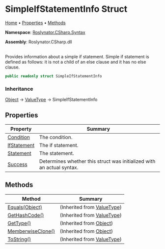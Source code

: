 # SimpleIfStatementInfo Struct

[Home](../../../../README.md) &#x2022; [Properties](#properties) &#x2022; [Methods](#methods)

**Namespace**: [Roslynator.CSharp.Syntax](../README.md)

**Assembly**: Roslynator\.CSharp\.dll

\
Provides information about a simple if statement\.
Simple if statement is defined as follows: it is not a child of an else clause and it has no else clause\.

```csharp
public readonly struct SimpleIfStatementInfo
```

### Inheritance

[Object](https://docs.microsoft.com/en-us/dotnet/api/system.object) &#x2192; [ValueType](https://docs.microsoft.com/en-us/dotnet/api/system.valuetype) &#x2192; SimpleIfStatementInfo

## Properties

| Property | Summary |
| -------- | ------- |
| [Condition](Condition/README.md) | The condition\. |
| [IfStatement](IfStatement/README.md) | The if statement\. |
| [Statement](Statement/README.md) | The statement\. |
| [Success](Success/README.md) | Determines whether this struct was initialized with an actual syntax\. |

## Methods

| Method | Summary |
| ------ | ------- |
| [Equals(Object)](https://docs.microsoft.com/en-us/dotnet/api/system.valuetype.equals) |  \(Inherited from [ValueType](https://docs.microsoft.com/en-us/dotnet/api/system.valuetype)\) |
| [GetHashCode()](https://docs.microsoft.com/en-us/dotnet/api/system.valuetype.gethashcode) |  \(Inherited from [ValueType](https://docs.microsoft.com/en-us/dotnet/api/system.valuetype)\) |
| [GetType()](https://docs.microsoft.com/en-us/dotnet/api/system.object.gettype) |  \(Inherited from [Object](https://docs.microsoft.com/en-us/dotnet/api/system.object)\) |
| [MemberwiseClone()](https://docs.microsoft.com/en-us/dotnet/api/system.object.memberwiseclone) |  \(Inherited from [Object](https://docs.microsoft.com/en-us/dotnet/api/system.object)\) |
| [ToString()](https://docs.microsoft.com/en-us/dotnet/api/system.valuetype.tostring) |  \(Inherited from [ValueType](https://docs.microsoft.com/en-us/dotnet/api/system.valuetype)\) |

